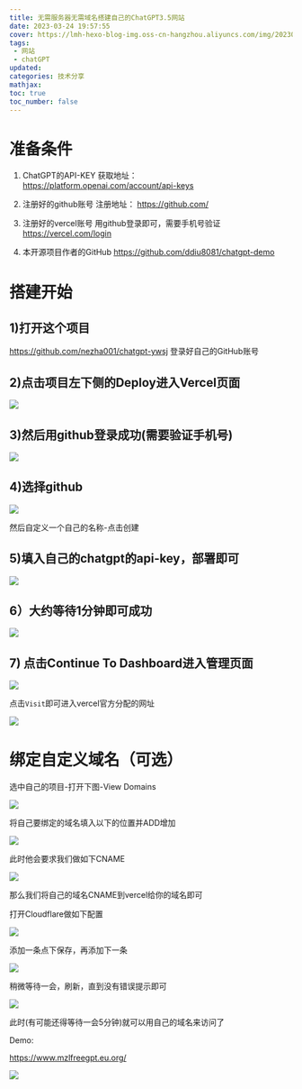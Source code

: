 ```yaml
---
title: 无需服务器无需域名搭建自己的ChatGPT3.5网站
date: 2023-03-24 19:57:55
cover: https://lmh-hexo-blog-img.oss-cn-hangzhou.aliyuncs.com/img/202303241105919.png
tags: 
 - 网站
 - chatGPT
updated:
categories: 技术分享
mathjax:
toc: true
toc_number: false
---
```


# 准备条件

1. ChatGPT的API-KEY
   获取地址：
   https://platform.openai.com/account/api-keys

2. 注册好的github账号
   注册地址：
   https://github.com/

3. 注册好的vercel账号
   用github登录即可，需要手机号验证
   https://vercel.com/login

4. 本开源项目作者的GitHub
   https://github.com/ddiu8081/chatgpt-demo

# 搭建开始

## 1)打开这个项目

https://github.com/nezha001/chatgpt-ywsj
登录好自己的GitHub账号

## 2)点击项目左下侧的Deploy进入Vercel页面

![](https://lmh-hexo-blog-img.oss-cn-hangzhou.aliyuncs.com/img/202303241152265.png)

## 3)然后用github登录成功(需要验证手机号)

![](https://lmh-hexo-blog-img.oss-cn-hangzhou.aliyuncs.com/img/202303241154700.png)

## 4)选择github

![](https://lmh-hexo-blog-img.oss-cn-hangzhou.aliyuncs.com/img/202303241153222.png)

然后自定义一个自己的名称-点击创建



## 5)填入自己的chatgpt的api-key，部署即可

![](https://lmh-hexo-blog-img.oss-cn-hangzhou.aliyuncs.com/img/202303241200045.png)

## 6）大约等待1分钟即可成功

![](https://lmh-hexo-blog-img.oss-cn-hangzhou.aliyuncs.com/img/202303241203899.png)

## 7) 点击Continue To Dashboard进入管理页面

![](https://lmh-hexo-blog-img.oss-cn-hangzhou.aliyuncs.com/img/202303241208597.png)

点击`Visit`即可进入vercel官方分配的网址

![](https://lmh-hexo-blog-img.oss-cn-hangzhou.aliyuncs.com/img/202303241211855.png)

# 绑定自定义域名（可选）

选中自己的项目-打开下图-View Domains

![](https://lmh-hexo-blog-img.oss-cn-hangzhou.aliyuncs.com/img/202303242111478.png)

将自己要绑定的域名填入以下的位置并ADD增加

![](https://lmh-hexo-blog-img.oss-cn-hangzhou.aliyuncs.com/img/202303242112332.png)

此时他会要求我们做如下CNAME

![](https://lmh-hexo-blog-img.oss-cn-hangzhou.aliyuncs.com/img/202303242121663.png)

那么我们将自己的域名CNAME到vercel给你的域名即可

打开Cloudflare做如下配置

![](https://lmh-hexo-blog-img.oss-cn-hangzhou.aliyuncs.com/img/202303242120271.png)

添加一条点下保存，再添加下一条

![](https://lmh-hexo-blog-img.oss-cn-hangzhou.aliyuncs.com/img/202303242123056.png)

稍微等待一会，刷新，直到没有错误提示即可

![](https://lmh-hexo-blog-img.oss-cn-hangzhou.aliyuncs.com/img/202303242124806.png)

此时(有可能还得等待一会5分钟)就可以用自己的域名来访问了



Demo:

https://www.mzlfreegpt.eu.org/

![](https://lmh-hexo-blog-img.oss-cn-hangzhou.aliyuncs.com/img/202303242128213.png)
